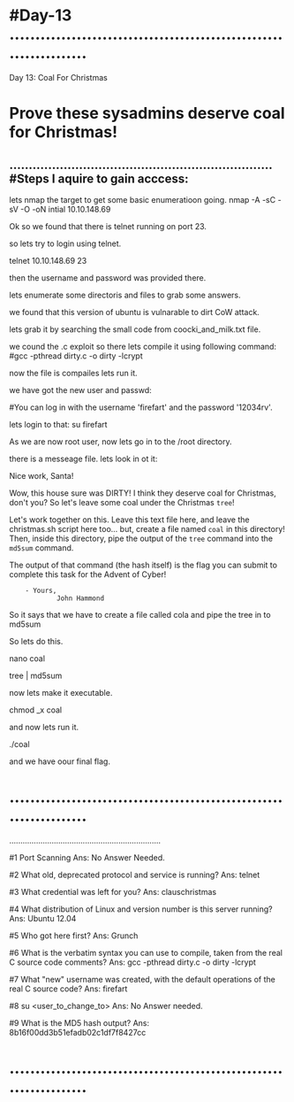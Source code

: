 #Day-13
....................................................................
====================================================================
Day 13: Coal For Christmas

Prove these sysadmins deserve coal for Christmas!
====================================================================
....................................................................
#Steps I aquire to gain acccess:
----------------------------------
lets nmap the target to get some basic enumeratioon going.
nmap -A -sC -sV -O -oN intial 10.10.148.69

Ok so we found that there is telnet running on port 23.

so lets try to login using telnet.

telnet 10.10.148.69 23

then the username and password was provided there.

lets enumerate some directoris and files to grab some answers.

we found that this version of ubuntu is vulnarable to dirt CoW attack.

lets grab it by searching the small code from coocki_and_milk.txt file.

we cound the .c exploit so there lets compile it using following command:
#gcc -pthread dirty.c -o dirty -lcrypt

now the file is compailes lets run it.

we have got the new user and passwd:

#You can log in with the username 'firefart' and the password '12034rv'.

lets login to that:
su firefart

As we are now root user, now lets go in to the /root directory.

there is a messeage file. lets look in ot it:

Nice work, Santa!

Wow, this house sure was DIRTY!
I think they deserve coal for Christmas, don't you?
So let's leave some coal under the Christmas `tree`!

Let's work together on this. Leave this text file here,
and leave the christmas.sh script here too...
but, create a file named `coal` in this directory!
Then, inside this directory, pipe the output
of the `tree` command into the `md5sum` command.

The output of that command (the hash itself) is
the flag you can submit to complete this task
for the Advent of Cyber!

        - Yours,
                John Hammond


So it says that we have to create a file called cola and pipe the tree in to md5sum

So lets do this.

nano coal

tree | md5sum

now lets make it executable.

chmod _x coal

and now lets run it.

./coal

and we have oour final flag.

....................................................................
====================================================================
....................................................................

#1	Port Scanning
	Ans: No Answer Needed.

#2	What old, deprecated protocol and service is running?
	Ans: telnet

#3	What credential was left for you?
	Ans: clauschristmas

#4	What distribution of Linux and version number is this server running?
	Ans: Ubuntu 12.04

#5	Who got here first?
	Ans: Grunch

#6	What is the verbatim syntax you can use to compile, taken from the real C source code comments?
	Ans: gcc -pthread dirty.c -o dirty -lcrypt

#7	What "new" username was created, with the default operations of the real C source code?
	Ans: firefart

#8	su <user_to_change_to>
	Ans: No Answer needed.

#9	What is the MD5 hash output?
	Ans: 8b16f00dd3b51efadb02c1df7f8427cc

....................................................................
====================================================================